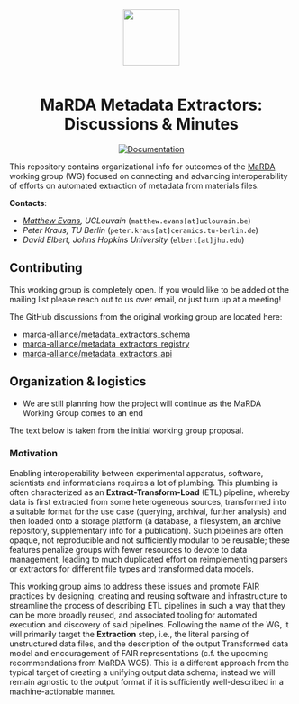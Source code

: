 <div align="center" style="padding-bottom: 1em;">
<img width="100px" align="center" src="https://avatars.githubusercontent.com/u/74017645?s=200&v=4">
</div>

# <div align="center">MaRDA Metadata Extractors: Discussions & Minutes</div>

<div align="center">


[![Documentation](https://badgen.net/badge/docs/marda-alliance.github.io/blue?icon=firefox)](https://marda-alliance.github.io/metadata_extractors/)

</div>

This repository contains organizational info for outcomes of the [MaRDA](https://www.marda-alliance.org/) working group (WG) focused on connecting and advancing interoperability of efforts on automated extraction of metadata from materials files.

**Contacts**:

- *[Matthew Evans](https://ml-evs.science), UCLouvain*
  (`matthew.evans[at]uclouvain.be`)
- *Peter Kraus, TU Berlin*
  (`peter.kraus[at]ceramics.tu-berlin.de`)
- *David Elbert, Johns Hopkins University* 
  (`elbert[at]jhu.edu`)
  

## Contributing

This working group is completely open.
If you would like to be added ot the mailing list please reach out to us over email, or just turn up at a meeting!

The GitHub discussions from the original working group are located here:

- [marda-alliance/metadata_extractors_schema](https://github.com/marda-alliance/metadata_extractors_schema)
- [marda-alliance/metadata_extractors_registry](https://github.com/marda-alliance/metadata_extractors_registry)
- [marda-alliance/metadata_extractors_api](https://github.com/marda-alliance/metadata_extractors_api)


## Organization & logistics


- We are still planning how the project will continue as the MaRDA Working Group comes to an end


The text below is taken from the initial working group proposal.

### Motivation

Enabling interoperability between experimental apparatus, software, scientists and informaticians requires a lot of plumbing.
This plumbing is often characterized as an **Extract-Transform-Load** (ETL) pipeline, whereby data is first extracted from some heterogeneous sources, transformed into a suitable format for the use case (querying, archival, further analysis) and then loaded onto a storage platform (a database, a filesystem, an archive repository, supplementary info for a publication).
Such pipelines are often opaque, not reproducible and not sufficiently modular to be reusable; these features penalize groups with fewer resources to devote to data management, leading to much duplicated effort on reimplementing parsers or extractors for different file types and transformed data models.

This working group aims to address these issues and promote FAIR practices by designing, creating and reusing software and infrastructure to streamline the process of describing ETL pipelines in such a way that they can be more broadly reused, and associated tooling for automated execution and discovery of said pipelines.
Following the name of the WG, it will primarily target the **Extraction** step, i.e., the literal parsing of unstructured data files, and the description of the output Transformed data model and encouragement of FAIR representations (c.f. the upcoming recommendations from MaRDA WG5).
This is a different approach from the typical target of creating a unifying output data schema; instead we will remain agnostic to the output format if it is sufficiently well-described in a machine-actionable manner.

